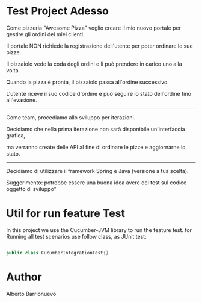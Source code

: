 # Test Project Adesso
Come pizzeria "Awesome Pizza" voglio creare il mio nuovo portale per gestire gli ordini dei miei clienti. 

Il portale NON richiede la registrazione dell'utente per poter ordinare le sue pizze. 

Il pizzaiolo vede la coda degli ordini e li può prendere in carico uno alla volta. 

Quando la pizza è pronta, il pizzaiolo passa all'ordine successivo. 

L'utente riceve il suo codice d'ordine e può seguire lo stato dell'ordine fino all'evasione.

---

Come team, procediamo allo sviluppo per iterazioni.

Decidiamo che nella prima iterazione non sarà disponibile un'interfaccia grafica, 

ma verranno create delle API al fine di ordinare le pizze e aggiornarne lo stato. 

---

Decidiamo di utilizzare il framework Spring e Java (versione a tua scelta).

Suggerimento: potrebbe essere una buona idea avere dei test sul codice oggetto di sviluppo”

# Util for run feature Test
In this project we use the Cucumber-JVM library to run the feature test.
for Running all test scenarios use follow class, as JUnit test:
```java 

public class CucumberIntegrationTest{}

```

# Author
Alberto Barrionuevo